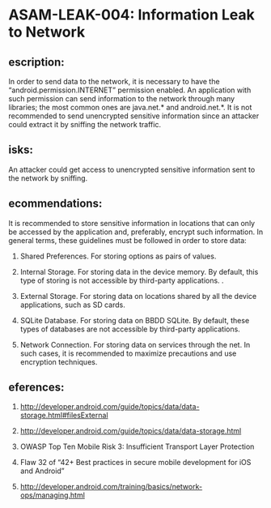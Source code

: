 
# ASAM-LEAK-004: Information Leak to Network

## escription:
In order to send data to the network, it is necessary to have the “android.permission.INTERNET” permission enabled. An application with such permission can send information to the network through many libraries; the most common ones are java.net.* and android.net.*. It is not recommended to send unencrypted sensitive information since an attacker could extract it by sniffing the network traffic.

## isks:
An attacker could get access to unencrypted sensitive information sent to the network by sniffing.

## ecommendations:
It is recommended to store sensitive information in locations that can only be accessed by the application and, preferably, encrypt such information. In general terms, these guidelines must be followed in order to store data:


1. Shared Preferences. For storing options as pairs of values.

2. Internal Storage. For storing data in the device memory. By default, this type of storing is not accessible by third-party applications. .

3. External Storage. For storing data on locations shared by all the device applications, such as SD cards.

4. SQLite Database. For storing data on BBDD SQLite. By default, these types of databases are not accessible by third-party applications.

5. Network Connection. For storing data on services through the net. In such cases, it is recommended to maximize precautions and use encryption techniques.

## eferences:
1. http://developer.android.com/guide/topics/data/data-storage.html#filesExternal

2. http://developer.android.com/guide/topics/data/data-storage.html

3. OWASP Top Ten Mobile Risk 3: Insufficient Transport Layer Protection

4. Flaw 32 of “42+ Best practices in secure mobile development for iOS and Android”

5. http://developer.android.com/training/basics/network-ops/managing.html
